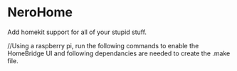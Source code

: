 # NeroHome
Add homekit support for all of your stupid stuff.

//Using a raspberry pi, run the following commands to enable the HomeBridge UI and following dependancies are needed to create the .make file.
